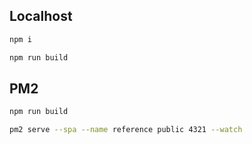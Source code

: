 ## Localhost

```sh
npm i
```

```sh
npm run build
```

## PM2

```sh
npm run build
```

```sh
pm2 serve --spa --name reference public 4321 --watch
```
